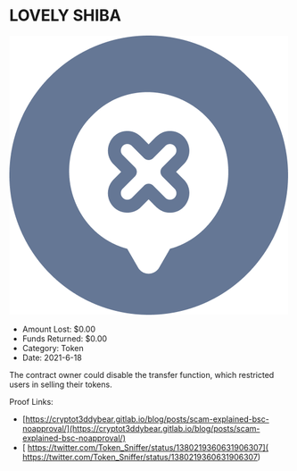 # LOVELY SHIBA
![LOVELY SHIBA](/rektimages/LOVELY-SHIBA.png)
- Amount Lost: $0.00
- Funds Returned: $0.00
- Category: Token
- Date: 2021-6-18

The contract owner could disable the transfer function, which restricted users in selling their tokens.  
  



Proof Links:
- [https://cryptot3ddybear.gitlab.io/blog/posts/scam-explained-bsc-noapproval/](https://cryptot3ddybear.gitlab.io/blog/posts/scam-explained-bsc-noapproval/)
- [ https://twitter.com/Token_Sniffer/status/1380219360631906307]( https://twitter.com/Token_Sniffer/status/1380219360631906307)


